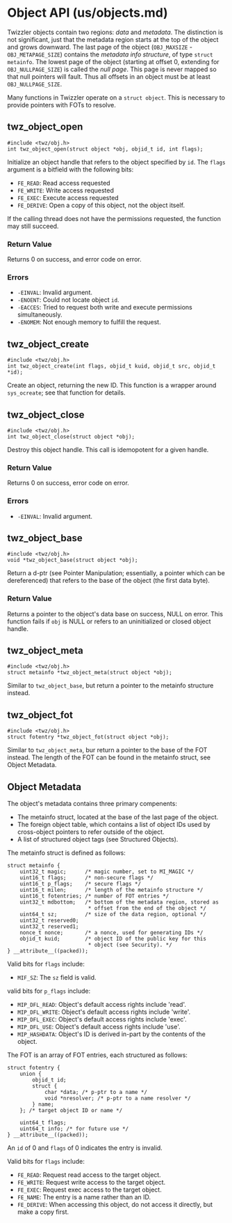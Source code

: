 Object API (us/objects.md)
==========

Twizzler objects contain two regions: _data_ and _metadata_. The distinction is not significant,
just that the metadata region starts at the top of the object and grows downward. The last page of
the object (`OBJ_MAXSIZE` - `OBJ_METAPAGE_SIZE`) contains the _metadata info structure_, of type
`struct metainfo`. The lowest page of the object (starting at offset 0, extending for
`OBJ_NULLPAGE_SIZE`) is called the _null page_. This page is never mapped so that null pointers will
fault. Thus all offsets in an object must be at least `OBJ_NULLPAGE_SIZE`.

Many functions in Twizzler operate on a `struct object`. This is necessary to provide pointers with
FOTs to resolve.

## twz_object_open

``` {.c}
#include <twz/obj.h>
int twz_object_open(struct object *obj, objid_t id, int flags);
```

Initialize an object handle that refers to the object specified by `id`. The `flags` argument is a
bitfield with the following bits:

* `FE_READ`: Read access requested
* `FE_WRITE`: Write access requested
* `FE_EXEC`: Execute access requested
* `FE_DERIVE`: Open a copy of this object, not the object itself.

If the calling thread does not have the permissions requested, the function may still succeed.

### Return Value
Returns 0 on success, and error code on error.

### Errors
* `-EINVAL`: Invalid argument.
* `-ENOENT`: Could not locate object `id`.
* `-EACCES`: Tried to request both write and execute permissions simultaneously.
* `-ENOMEM`: Not enough memory to fulfill the request.

## twz_object_create

``` {.c}
#include <twz/obj.h>
int twz_object_create(int flags, objid_t kuid, objid_t src, objid_t *id);
```

Create an object, returning the new ID. This function is a wrapper around `sys_ocreate`; see that
function for details.

## twz_object_close

``` {.c}
#include <twz/obj.h>
int twz_object_close(struct object *obj);
```

Destroy this object handle. This call is idemopotent for a given handle.

### Return Value

Returns 0 on success, error code on error.

### Errors
* `-EINVAL`: Invalid argument.

## twz_object_base

``` {.c}
#include <twz/obj.h>
void *twz_object_base(struct object *obj);
```

Return a d-ptr (see Pointer Manipulation; essentially, a pointer which can be dereferenced) that
refers to the base of the object (the first data byte).

### Return Value
Returns a pointer to the object's data base on success, NULL on error. This function fails if `obj`
is NULL or refers to an uninitialized or closed object handle.

## twz_object_meta

``` {.c}
#include <twz/obj.h>
struct metainfo *twz_object_meta(struct object *obj);
```

Similar to `twz_object_base`, but return a pointer to the metainfo structure instead.

## twz_object_fot

``` {.c}
#include <twz/obj.h>
struct fotentry *twz_object_fot(struct object *obj);
```

Similar to `twz_object_meta`, bur return a pointer to the base of the FOT instead. The length of the
FOT can be found in the metainfo struct, see Object Metadata.

## Object Metadata

The object's metadata contains three primary compenents:

* The metainfo struct, located at the base of the last page of the object.
* The foreign object table, which contains a list of object IDs used by cross-object pointers to
  refer outside of the object.
* A list of structured object tags (see Structured Objects).

The metainfo struct is defined as follows:
``` {.c}
struct metainfo {
	uint32_t magic;      /* magic number, set to MI_MAGIC */
	uint16_t flags;      /* non-secure flags */
	uint16_t p_flags;    /* secure flags */
	uint16_t milen;      /* length of the metainfo structure */
	uint16_t fotentries; /* number of FOT entries */
	uint32_t mdbottom;   /* bottom of the metadata region, stored as
	                      * offset from the end of the object */
	uint64_t sz;         /* size of the data region, optional */
	uint32_t reserved0;
	uint32_t reserved1;
	nonce_t nonce;       /* a nonce, used for generating IDs */
	objid_t kuid;        /* object ID of the public key for this
	                      * object (see Security). */
} __attribute__((packed));
```

Valid bits for `flags` include:

* `MIF_SZ`: The `sz` field is valid.

valid bits for `p_flags` include:

* `MIP_DFL_READ`: Object's default access rights include 'read'.
* `MIP_DFL_WRITE`: Object's default access rights include 'write'.
* `MIP_DFL_EXEC`: Object's default access rights include 'exec'.
* `MIP_DFL_USE`: Object's default access rights include 'use'.
* `MIP_HASHDATA`: Object's ID is derived in-part by the contents of the object.

The FOT is an array of FOT entries, each structured as follows:

``` {.c}
struct fotentry {
	union {
		objid_t id;
		struct {
			char *data; /* p-ptr to a name */
			void *nresolver; /* p-ptr to a name resolver */
		} name;
	}; /* target object ID or name */

	uint64_t flags;
	uint64_t info; /* for future use */
} __attribute__((packed));
```

An `id` of 0 and `flags` of 0 indicates the entry is invalid.

Valid bits for `flags` include:

* `FE_READ`: Request read access to the target object.
* `FE_WRITE`: Request write access to the target object.
* `FE_EXEC`: Request exec access to the target object.
* `FE_NAME`: The entry is a name rather than an ID.
* `FE_DERIVE`: When accessing this object, do not access it directly, but make a copy first.


